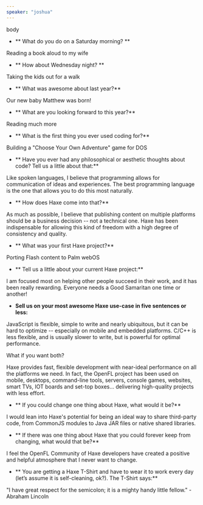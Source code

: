 ```yaml
---
speaker: "joshua"
---
```


body
* ** What do you do on a Saturday morning? **

Reading a book aloud to my wife

* ** How about Wednesday night? **

Taking the kids out for a walk

* ** What was awesome about last year?**

Our new baby Matthew was born!

* ** What are you looking forward to this year?**

Reading much more

* ** What is the first thing you ever used coding for?**

Building a "Choose Your Own Adventure" game for DOS

* ** Have you ever had any philosophical or aesthetic thoughts about code? Tell us a little about that:**

Like spoken languages, I believe that programming allows for communication of ideas and experiences. The best programming language is the one that allows you to do this most naturally.

* ** How does Haxe come into that?**

As much as possible, I believe that publishing content on multiple platforms should be a business decision -- not a technical one. Haxe has been indispensable for allowing this kind of freedom with a high degree of consistency and quality.

* ** What was your first Haxe project?**

Porting Flash content to Palm webOS

* ** Tell us a little about your current Haxe project:**

I am focused most on helping other people succeed in their work, and it has been really rewarding. Everyone needs a Good Samaritan one time or another!

* **Sell us on your most awesome Haxe use-case in five sentences or less:**

JavaScript is flexible, simple to write and nearly ubiquitous, but it can be hard to optimize -- especially on mobile and embedded platforms. C/C++ is less flexible, and is usually slower to write, but is powerful for optimal performance.

What if you want both?

Haxe provides fast, flexible development with near-ideal performance on all the platforms we need. In fact, the OpenFL project has been used on mobile, desktops, command-line tools, servers, console games, websites, smart TVs, IOT boards and set-top boxes... delivering high-quality projects with less effort.

* ** If you could change one thing about Haxe, what would it be?**

I would lean into Haxe's potential for being an ideal way to share third-party code, from CommonJS modules to Java JAR files or native shared libraries.

* ** If there was one thing about Haxe that you could forever keep from changing, what would that be?**

I feel the OpenFL Community of Haxe developers have created a positive and helpful atmosphere that I never want to change.

* ** You are getting a Haxe T-Shirt and have to wear it to work every day (let’s assume it is self-cleaning, ok?). The T-Shirt says:**

"I have great respect for the semicolon; it is a mighty handy little fellow." - Abraham Lincoln
